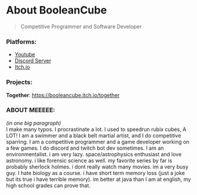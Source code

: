 # About BooleanCube
> Competitive Programmer and Software Developer

### Platforms:
- [Youtube](https://www.youtube.com/channel/UCsivrachJyFVLi7V60lrd6g)
- [Discord Server](https://discord.gg/3ZDpPyR)
- [Itch.io](https://booleancube.itch.io/)

### Projects:
**Together**: https://booleancube.itch.io/together

### ABOUT MEEEEE:
*(in one big paragraph)*<br>
I make many typos. I procrastinate a lot. I used to speedrun rubix cubes, A LOT! I am a swimmer and a black belt martial artist, and I do competitive sparring. I am a competitive programmer and a game developer working on a few games. I do discord and twitch bot dev sometimes. I am an environmentalist. i am very lazy. space/astrophysics enthusiast and love astronomy. i like forensic science as well. my favorite series by far is probably sherlock holmes. i dont really watch many movies. im a very busy guy. I hate biology as a course. i have short term memory loss (just a joke but its true i have terrible memory). im better at java than I am at english, my high school grades can prove that.
